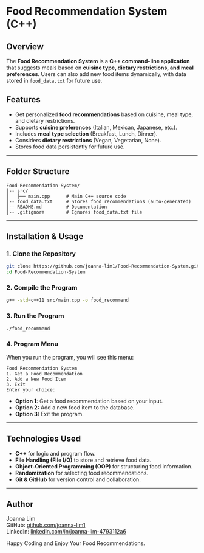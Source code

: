 # Food Recommendation System (C++)

## Overview
The **Food Recommendation System** is a **C++ command-line application** that suggests meals based on **cuisine type, dietary restrictions, and meal preferences**. Users can also add new food items dynamically, with data stored in `food_data.txt` for future use.

## Features
- Get personalized **food recommendations** based on cuisine, meal type, and dietary restrictions.  
- Supports **cuisine preferences** (Italian, Mexican, Japanese, etc.).  
- Includes **meal type selection** (Breakfast, Lunch, Dinner).  
- Considers **dietary restrictions** (Vegan, Vegetarian, None).  
- Stores food data persistently for future use.  

---

## Folder Structure
```
Food-Recommendation-System/
│-- src/
│   ├── main.cpp      # Main C++ source code
│-- food_data.txt     # Stores food recommendations (auto-generated)
│-- README.md         # Documentation
│-- .gitignore        # Ignores food_data.txt file
```

---

## Installation & Usage

### 1. Clone the Repository
```sh
git clone https://github.com/joanna-lim1/Food-Recommendation-System.git
cd Food-Recommendation-System
```

### 2. Compile the Program
```sh
g++ -std=c++11 src/main.cpp -o food_recommend
```

### 3. Run the Program
```sh
./food_recommend
```

### 4. Program Menu
When you run the program, you will see this menu:
```
Food Recommendation System
1. Get a Food Recommendation
2. Add a New Food Item
3. Exit
Enter your choice: 
```
- **Option 1:** Get a food recommendation based on your input.
- **Option 2:** Add a new food item to the database.
- **Option 3:** Exit the program.

---

## Technologies Used
- **C++** for logic and program flow.
- **File Handling (File I/O)** to store and retrieve food data.
- **Object-Oriented Programming (OOP)** for structuring food information.
- **Randomization** for selecting food recommendations.
- **Git & GitHub** for version control and collaboration.

---


## Author
Joanna Lim  
GitHub: [github.com/joanna-lim1](https://github.com/joanna-lim1)  
LinkedIn: [linkedin.com/in/joanna-lim-4793112a6](https://linkedin.com/in/joanna-lim-4793112a6)  

Happy Coding and Enjoy Your Food Recommendations.

